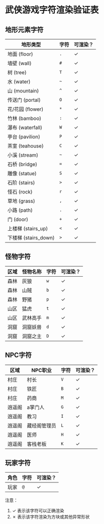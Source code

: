 # 武侠游戏字符渲染验证表

## 地形元素字符

| 地形类型   | 字符 | 可渲染？ |
|------------|------|----------|
| 地面 (floor) | `.` | ✓ |
| 墙壁 (wall) | `#` | ✓ |
| 树 (tree) | `T` | ✓ |
| 水 (water) | `~` | ✓ |
| 山 (mountain) | `^` | ✓ |
| 传送门 (portal) | `O` | ✓ |
| 花/花园 (flower) | `*` | ✓ |
| 竹林 (bamboo) | `:` | ✓ |
| 瀑布 (waterfall) | `W` | ✓ |
| 亭台 (pavilion) | `P` | ✓ |
| 茶室 (teahouse) | `C` | ✓ |
| 小溪 (stream) | `~` | ✓ |
| 石桥 (bridge) | `=` | ✓ |
| 雕像 (statue) | `S` | ✓ |
| 石阶 (stairs) | `>` | ✓ |
| 怪石 (rock) | `r` | ✓ |
| 草地 (grass) | `,` | ✓ |
| 小路 (path) | `.` | ✓ |
| 门 (door) | `+` | ✓ |
| 上楼梯 (stairs_up) | `<` | ✓ |
| 下楼梯 (stairs_down) | `>` | ✓ |

## 怪物字符

| 区域 | 怪物名称 | 字符 | 可渲染？ |
|------|----------|------|----------|
| 森林 | 灰狼 | `w` | ✓ |
| 森林 | 山贼 | `b` | ✓ |
| 森林 | 野猪 | `p` | ✓ |
| 山区 | 猛虎 | `t` | ✓ |
| 山区 | 武林高手 | `m` | ✓ |
| 洞窟 | 洞窟妖兽 | `d` | ✓ |
| 洞窟 | 洞窟之主 | `D` | ✓ |

## NPC字符

| 区域 | NPC职业 | 字符 | 可渲染？ |
|------|---------|------|----------|
| 村庄 | 村长 | `V` | ✓ |
| 村庄 | 铁匠 | `B` | ✓ |
| 村庄 | 药商 | `M` | ✓ |
| 逍遥阁 | a掌门人 | `G` | ✓ |
| 逍遥阁 | 教习 | `I` | ✓ |
| 逍遥阁 | 藏经阁管理员 | `L` | ✓ |
| 逍遥阁 | 医师 | `H` | ✓ |
| 逍遥阁 | 客栈老板 | `K` | ✓ |

## 玩家字符

| 角色 | 字符 | 可渲染？ |
|------|------|----------|
| 玩家 | `@` | ✓ |

注意：
1. ✓ 表示该字符可以正确渲染
2. ✗ 表示该字符渲染为方块或其他异常形状 